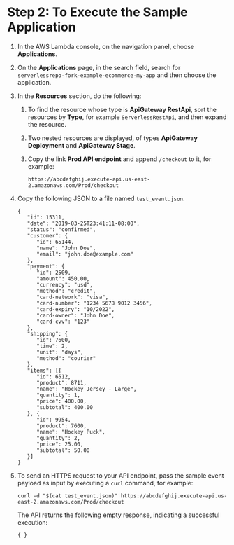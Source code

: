# Step 2: To Execute the Sample Application<a name="execute-sample-application"></a>

1. In the AWS Lambda console, on the navigation panel, choose **Applications**\.

1. On the **Applications** page, in the search field, search for `serverlessrepo-fork-example-ecommerce-my-app` and then choose the application\.

1. In the **Resources** section, do the following:

   1. To find the resource whose type is **ApiGateway RestApi**, sort the resources by **Type**, for example `ServerlessRestApi`, and then expand the resource\.

   1. Two nested resources are displayed, of types **ApiGateway Deployment** and **ApiGateway Stage**\.

   1. Copy the link **Prod API endpoint** and append `/checkout` to it, for example: 

      ```
      https://abcdefghij.execute-api.us-east-2.amazonaws.com/Prod/checkout
      ```

1. Copy the following JSON to a file named `test_event.json`\.

   ```
   {
      "id": 15311,
      "date": "2019-03-25T23:41:11-08:00",
      "status": "confirmed",
      "customer": {
         "id": 65144,
         "name": "John Doe",
         "email": "john.doe@example.com"
      },
      "payment": {
         "id": 2509,
         "amount": 450.00,
         "currency": "usd",
         "method": "credit",
         "card-network": "visa",
         "card-number": "1234 5678 9012 3456",
         "card-expiry": "10/2022",
         "card-owner": "John Doe",
         "card-cvv": "123"
      },
      "shipping": {
         "id": 7600,
         "time": 2,
         "unit": "days",
         "method": "courier"
      },
      "items": [{
         "id": 6512,
         "product": 8711,
         "name": "Hockey Jersey - Large",
         "quantity": 1,
         "price": 400.00,
         "subtotal": 400.00
      }, {
         "id": 9954,
         "product": 7600,
         "name": "Hockey Puck",
         "quantity": 2,
         "price": 25.00,
         "subtotal": 50.00
      }]
   }
   ```

1. To send an HTTPS request to your API endpoint, pass the sample event payload as input by executing a `curl` command, for example:

   ```
   curl -d "$(cat test_event.json)" https://abcdefghij.execute-api.us-east-2.amazonaws.com/Prod/checkout
   ```

   The API returns the following empty response, indicating a successful execution:

   ```
   { }
   ```